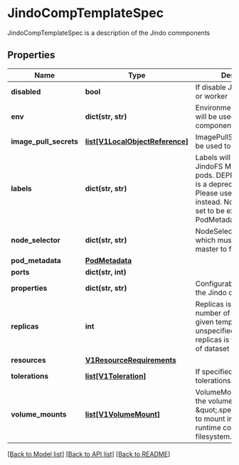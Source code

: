 # JindoCompTemplateSpec

JindoCompTemplateSpec is a description of the Jindo commponents
## Properties
Name | Type | Description | Notes
------------ | ------------- | ------------- | -------------
**disabled** | **bool** | If disable JindoFS master or worker | [optional] 
**env** | **dict(str, str)** | Environment variables that will be used by Jindo component. &lt;br&gt; | [optional] 
**image_pull_secrets** | [**list[V1LocalObjectReference]**](V1LocalObjectReference.md) | ImagePullSecrets that will be used to pull images | [optional] 
**labels** | **dict(str, str)** | Labels will be added on JindoFS Master or Worker pods. DEPRECATED: This is a deprecated field. Please use PodMetadata instead. Note: this field is set to be exclusive with PodMetadata.Labels | [optional] 
**node_selector** | **dict(str, str)** | NodeSelector is a selector which must be true for the master to fit on a node | [optional] 
**pod_metadata** | [**PodMetadata**](PodMetadata.md) |  | [optional] 
**ports** | **dict(str, int)** |  | [optional] 
**properties** | **dict(str, str)** | Configurable properties for the Jindo component. &lt;br&gt; | [optional] 
**replicas** | **int** | Replicas is the desired number of replicas of the given template. If unspecified, defaults to 1. replicas is the min replicas of dataset in the cluster | [optional] 
**resources** | [**V1ResourceRequirements**](V1ResourceRequirements.md) |  | [optional] 
**tolerations** | [**list[V1Toleration]**](V1Toleration.md) | If specified, the pod&#39;s tolerations. | [optional] 
**volume_mounts** | [**list[V1VolumeMount]**](V1VolumeMount.md) | VolumeMounts specifies the volumes listed in \&quot;.spec.volumes\&quot; to mount into the jindo runtime component&#39;s filesystem. | [optional] 

[[Back to Model list]](../README.md#documentation-for-models) [[Back to API list]](../README.md#documentation-for-api-endpoints) [[Back to README]](../README.md)


